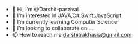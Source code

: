 - 👋 Hi, I’m @Darshit-parzival
- 👀 I’m interested in JAVA,C#,Swift,JavaScript
- 🌱 I’m currently learning Computer Science
- 💞️ I’m looking to collaborate on ...
- 📫 How to reach me darshitrakhasia@gmail.com

<!---
Darshit-parzival/Darshit-parzival is a ✨ special ✨ repository because its `README.md` (this file) appears on your GitHub profile.
You can click the Preview link to take a look at your changes.
--->
